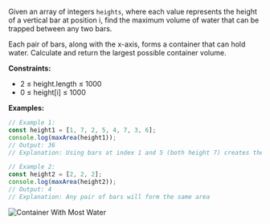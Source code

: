Given an array of integers `heights`, where each value represents the height of a vertical bar at position i, find the maximum volume of water that can be trapped between any two bars.

Each pair of bars, along with the x-axis, forms a container that can hold water. Calculate and return the largest possible container volume.

**Constraints:**
- 2 ≤ height.length ≤ 1000
- 0 ≤ height[i] ≤ 1000

**Examples:**

```typescript
// Example 1:
const height1 = [1, 7, 2, 5, 4, 7, 3, 6];
console.log(maxArea(height1));
// Output: 36
// Explanation: Using bars at index 1 and 5 (both height 7) creates the largest container

// Example 2:
const height2 = [2, 2, 2];
console.log(maxArea(height2));
// Output: 4
// Explanation: Any pair of bars will form the same area
```

![Container With Most Water](https://s3-lc-upload.s3.amazonaws.com/uploads/2018/07/17/question_11.jpg)
